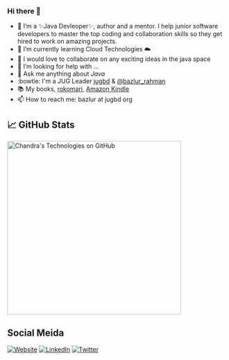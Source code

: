 ### Hi there 👋

- 🔭 I’m a ✨Java Devleoper✨, author and a mentor. I help junior software developers to master the top coding and collaboration skills so they get hired to work on amazing projects.
- 🌱 I’m currently learning Cloud Technologies ☁️ 
- 👯 I would love to collaborate on any exciting ideas in the java space
- 🤔 I’m looking for help with ...
- 💬 Ask me anything about *Java*
- :bowtie: I'm a JUG Leader [jugbd](https://jugbd.org/) & [@bazlur_rahman](https://twitter.com/bazlur_rahman)
- :books: My books, [rokomari](https://www.rokomari.com/book/author/47860/a-n-m-bazlur-rahman), [Amazon Kindle](https://www.amazon.com/s?i=digital-text&rh=p_27%3AA+N+M+Bazlur+Rahman&s=relevancerank&text=A+N+M+Bazlur+Rahman&ref=dp_byline_sr_ebooks_1) 
- 📫 How to reach me: bazlur at jugbd org

<!--
**rokon12/rokon12** is a ✨ _special_ ✨ repository because its `README.md` (this file) appears on your GitHub profile.

Here are some ideas to get you started:

- 🔭 I’m a Java Devleoper, Author
- 🌱 I’m currently learning Cloud Technologies
- 👯 I’m looking to collaborate on 
- 🤔 I’m looking for help with ...
- 💬 Ask me anything about *Java*
- 📫 How to reach me: bazlur at jugbd org
- ⚡ Fun fact: ...
-->


## &#x1f4c8; GitHub Stats

<a href="https://github.com/rokon12/rokon12">
  <img align="center" src="https://github-readme-stats.vercel.app/api?username=rokon12&show_icons=true&include_all_commits=true&title_color=2aa889&text_color=99d1ce&icon_color=2bbc8a&bg_color=0c1014&" alt="Chandra's Technologies on GitHub" width="400"/></a>

## Social Meida 
[![Website](https://img.shields.io/badge/Website-bazlur.com-green)](https://bazlur.com)
[![LinkedIn](https://img.shields.io/badge/LinkedIn-bazlur-blue)](https://www.linkedin.com/in/bazlur)
[![Twitter](https://img.shields.io/badge/Twitter-bazlur__rahman-brightgreen)](https://www.twitter.com/bazlur_rahman/)
  
<p/>
